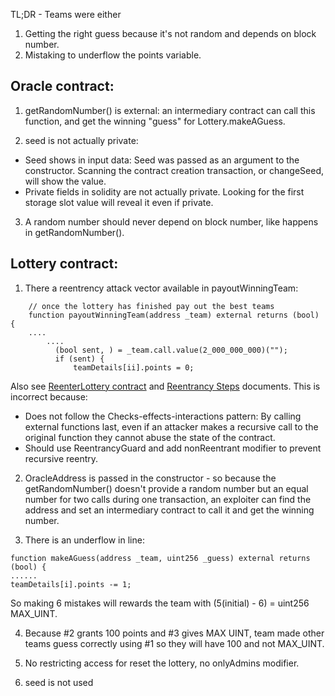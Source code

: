 TL;DR - Teams were either 
1. Getting the right guess because it's not random and depends on block number.
2. Mistaking to underflow the points variable.

## Oracle contract:

1. getRandomNumber() is external: an intermediary contract can call this function, and get the winning "guess" for Lottery.makeAGuess.

2. seed is not actually private:

- Seed shows in input data: Seed was passed as an argument to the constructor. Scanning the contract creation transaction, or changeSeed, will show the value.
- Private fields in solidity are not actually private. Looking for the first storage slot value will reveal it even if private.

3. A random number should never depend on block number, like happens in getRandomNumber().

## Lottery contract:

1. There a reentrency attack vector available in payoutWinningTeam:

```
    // once the lottery has finished pay out the best teams
    function payoutWinningTeam(address _team) external returns (bool) {
    ....
		....
          (bool sent, ) = _team.call.value(2_000_000_000)("");
          if (sent) {
              teamDetails[ii].points = 0;
```
Also see [ReenterLottery contract](./ReenterLottery.sol) and [Reentrancy Steps](./ReentrancySteps.md) documents.
This is incorrect because:

- Does not follow the Checks-effects-interactions pattern: By calling external functions last, even if an attacker makes a recursive call to the original function they cannot abuse the state of the contract.
- Should use ReentrancyGuard and add nonReentrant modifier to prevent recursive reentry.

2. OracleAddress is passed in the constructor - so because the getRandomNumber() doesn't provide a random number but an equal number for two calls during one transaction,
   an exploiter can find the address and set an intermediary contract to call it and get the winning number.

3. There is an underflow in line:

```
function makeAGuess(address _team, uint256 _guess) external returns (bool) {
......
teamDetails[i].points -= 1;
```

So making 6 mistakes will rewards the team with (5(initial) - 6) = uint256 MAX_UINT.

4. Because #2 grants 100 points and #3 gives MAX UINT, team made other teams guess correctly using #1 so they will have 100 and not MAX_UINT.

5. No restricting access for reset the lottery, no onlyAdmins modifier.

6. seed is not used
